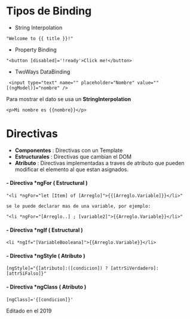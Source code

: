 # Tipos de Binding

- String Interpolation

`"Welcome to {{ title }}!"`

- Property Binding

`"<button [disabled]='!ready'>Click me!</button>`

- TwoWays DataBinding

` <input
type="text" name="" placeholder="Nombre" value=""
[(ngModel)]="nombre"
/>`

Para mostrar el dato se usa un __StringInterpolation__

`<p>Mi nombre es {{nombre}}</p>`

# Directivas
- __Componentes__   : Directivas con un Template
- __Estructurales__ : Directivas que cambian el DOM
- __Atributo__      : Directivas implementadas a traves de atributo que pueden modificar el elemento al que estan asignados.

#### - Directiva *ngFor ( Estructural )

`"<li *ngFor="let [Item] of [Arreglo]">{{[Arreglo.Variable]}}</li>"`

    se le puede declarar mas de una variable, por ejemplo:

`"<li *ngFor="[Arreglo..] ; [variable2]">{{Arreglo.Variable}}</li>"`

#### - Directiva *ngIf ( Estructural )

`<li *ngIf="[VariableBooleana]">{{Arreglo.Variable}}</li>`


#### - Directiva *ngStyle ( Atributo )

`[ngStyle]="{[atributo]:([condicion]) ? [attrSiVerdadero]:[attrSiFalso]}" `

#### - Directiva *ngClass ( Atributo )

`[ngClass]='{[condicion]}'`

Editado en el 2019
